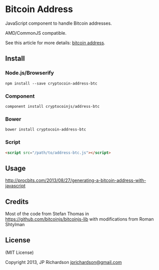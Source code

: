 Bitcoin Address
===============

JavaScript component to handle Bitcoin addresses.

AMD/CommonJS compatible.

See this article for more details: [bitcoin address](http://procbits.com/2013/08/27/generating-a-bitcoin-address-with-javascript).


Install
-------

### Node.js/Browserify

    npm install --save cryptocoin-address-btc

### Component

    component install cryptocoinjs/address-btc


### Bower

    bower install cryptocoin-address-btc


### Script

```html
<script src="/path/to/address-btc.js"></script>
```


Usage
-----

http://procbits.com/2013/08/27/generating-a-bitcoin-address-with-javascript


Credits
-------

Most of the code from Stefan Thomas in https://github.com/bitcoinjs/bitcoinjs-lib with modifications from Roman Shtylman


License
-------

(MIT License)

Copyright 2013, JP Richardson  <jprichardson@gmail.com>

